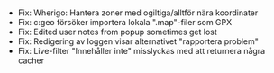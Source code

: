 #
- Fix: Wherigo: Hantera zoner med ogiltiga/alltför nära koordinater
- Fix: c:geo försöker importera lokala ".map"-filer som GPX
- Fix: Edited user notes from popup sometimes get lost
- Fix: Redigering av loggen visar alternativet "rapportera problem"
- Fix: Live-filter "Innehåller inte" misslyckas med att returnera några cacher
